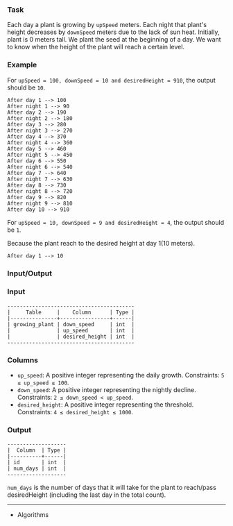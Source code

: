 ### Task
Each day a plant is growing by `upSpeed` meters. Each night that plant's height decreases by `downSpeed` meters due to the lack of sun heat. Initially, plant is 0 meters tall. We plant the seed at the beginning of a day. We want to know when the height of the plant will reach a certain level.

### Example
For `upSpeed = 100, downSpeed = 10 and desiredHeight = 910`, the output should be `10`.

```
After day 1 --> 100
After night 1 --> 90
After day 2 --> 190
After night 2 --> 180
After day 3 --> 280
After night 3 --> 270
After day 4 --> 370
After night 4 --> 360
After day 5 --> 460
After night 5 --> 450
After day 6 --> 550
After night 6 --> 540
After day 7 --> 640
After night 7 --> 630
After day 8 --> 730
After night 8 --> 720
After day 9 --> 820
After night 9 --> 810
After day 10 --> 910
```

For `upSpeed = 10, downSpeed = 9 and desiredHeight = 4`, the output should be `1`.

Because the plant reach to the desired height at day 1(10 meters).

```
After day 1 --> 10
```

### Input/Output
### Input
```
-----------------------------------------
|     Table     |    Column      | Type |
|---------------+----------------+------|
| growing_plant | down_speed     | int  |
|               | up_speed       | int  |
|               | desired_height | int  |
-----------------------------------------
```
### Columns
- `up_speed`: A positive integer representing the daily growth. Constraints: `5 ≤ up_speed ≤ 100`.
- `down_speed`: A positive integer representing the nightly decline. Constraints: `2 ≤ down_speed < up_speed`.
- `desired_height`: A positive integer representing the threshold. Constraints: `4 ≤ desired_height ≤ 1000`.


### Output
```
-------------------
|  Column  | Type |
|----------+------|
| id       | int  |
| num_days | int  |
-------------------
```

`num_days` is the number of days that it will take for the plant to reach/pass desiredHeight (including the last day in the total count).

---

- Algorithms
